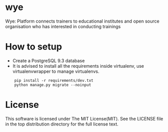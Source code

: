 # wye
Wye: Platform connects trainers to educational institutes and open source organisation who has interested in conducting trainings

How to setup
===

 - Create a PostgreSQL 9.3 database
 - It is advised to install all the requirements inside virtualenv, use virtualenvwrapper to manage virtualenvs.
``` 
	pip install -r requirements/dev.txt
	python manage.py migrate --noinput
```

 
# License

This software is licensed under The MIT License(MIT). See the LICENSE file in the top distribution directory for the full license text.
